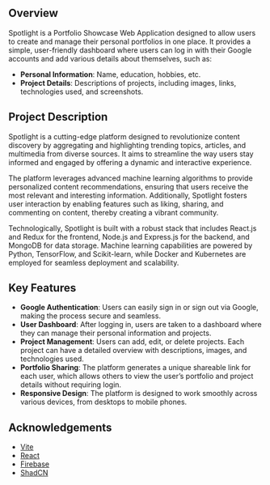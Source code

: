 ## Overview

Spotlight is a Portfolio Showcase Web Application designed to allow users to create and manage their personal portfolios in one place. It provides a simple, user-friendly dashboard where users can log in with their Google accounts and add various details about themselves, such as:

- **Personal Information**: Name, education, hobbies, etc.
- **Project Details**: Descriptions of projects, including images, links, technologies used, and screenshots.

## Project Description

Spotlight is a cutting-edge platform designed to revolutionize content discovery by aggregating and highlighting trending topics, articles, and multimedia from diverse sources. It aims to streamline the way users stay informed and engaged by offering a dynamic and interactive experience.

The platform leverages advanced machine learning algorithms to provide personalized content recommendations, ensuring that users receive the most relevant and interesting information. Additionally, Spotlight fosters user interaction by enabling features such as liking, sharing, and commenting on content, thereby creating a vibrant community.

Technologically, Spotlight is built with a robust stack that includes React.js and Redux for the frontend, Node.js and Express.js for the backend, and MongoDB for data storage. Machine learning capabilities are powered by Python, TensorFlow, and Scikit-learn, while Docker and Kubernetes are employed for seamless deployment and scalability.

## Key Features

- **Google Authentication**: Users can easily sign in or sign out via Google, making the process secure and seamless.
- **User Dashboard**: After logging in, users are taken to a dashboard where they can manage their personal information and projects.
- **Project Management**: Users can add, edit, or delete projects. Each project can have a detailed overview with descriptions, images, and technologies used.
- **Portfolio Sharing**: The platform generates a unique shareable link for each user, which allows others to view the user’s portfolio and project details without requiring login.
- **Responsive Design**: The platform is designed to work smoothly across various devices, from desktops to mobile phones.

## Acknowledgements

- [Vite](https://vitejs.dev/)
- [React](https://reactjs.org/)
- [Firebase](https://firebase.google.com/)
- [ShadCN](https://shadcn.dev/)
